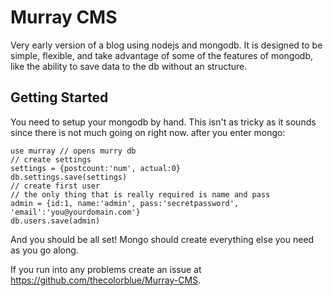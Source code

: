 # Murray CMS

Very early version of a blog using nodejs and mongodb. It is designed to be simple, flexible, and take advantage of some of the features of mongodb, like the ability to save data to the db without an structure. 

## Getting Started

You need to setup your mongodb by hand. This isn't as tricky as it sounds since there is not much going on right now. 
after you enter mongo:

    use murray // opens murry db
    // create settings
    settings = {postcount:'num', actual:0}
    db.settings.save(settings)
    // create first user
    // the only thing that is really required is name and pass
    admin = {id:1, name:'admin', pass:'secretpassword', 'email':'you@yourdomain.com'}
    db.users.save(admin)


And you should be all set! Mongo should create everything else you need as you go along. 

If you run into any problems create an issue at https://github.com/thecolorblue/Murray-CMS.
